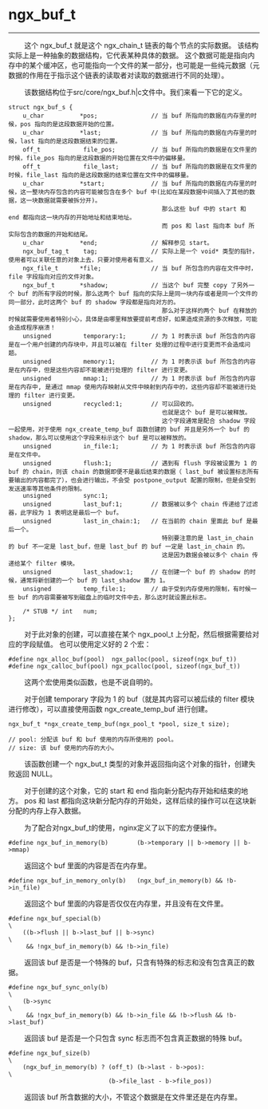 # ngx_buf_t
***

&emsp;&emsp;
这个 ngx_buf_t 就是这个 ngx_chain_t 链表的每个节点的实际数据。
该结构实际上是一种抽象的数据结构，它代表某种具体的数据。
这个数据可能是指向内存中的某个缓冲区，也可能指向一个文件的某一部分，也可能是一些纯元数据（元数据的作用在于指示这个链表的读取者对读取的数据进行不同的处理）。

&emsp;&emsp;
该数据结构位于src/core/ngx_buf.h|c文件中。我们来看一下它的定义。

    struct ngx_buf_s {
        u_char          *pos;               // 当 buf 所指向的数据在内存里的时候，pos 指向的是这段数据开始的位置。
        u_char          *last;              // 当 buf 所指向的数据在内存里的时候，last 指向的是这段数据结束的位置。
        off_t            file_pos;          // 当 buf 所指向的数据是在文件里的时候，file_pos 指向的是这段数据的开始位置在文件中的偏移量。
        off_t            file_last;         // 当 buf 所指向的数据是在文件里的时候，file_last 指向的是这段数据的结束位置在文件中的偏移量。
        u_char          *start;             // 当 buf 所指向的数据在内存里的时候，这一整块内存包含的内容可能被包含在多个 buf 中(比如在某段数据中间插入了其他的数据，这一块数据就需要被拆分开)。
                                               那么这些 buf 中的 start 和 end 都指向这一块内存的开始地址和结束地址。
                                               而 pos 和 last 指向本 buf 所实际包含的数据的开始和结尾。
        u_char          *end;               // 解释参见 start。
        ngx_buf_tag_t    tag;               // 实际上是一个 void* 类型的指针，使用者可以关联任意的对象上去，只要对使用者有意义。
        ngx_file_t      *file;              // 当 buf 所包含的内容在文件中时，file 字段指向对应的文件对象。
        ngx_buf_t       *shadow;            // 当这个 buf 完整 copy 了另外一个 buf 的所有字段的时候，那么这两个 buf 指向的实际上是同一块内存或者是同一个文件的同一部分，此时这两个 buf 的 shadow 字段都是指向对方的。
                                               那么对于这样的两个 buf 在释放的时候就需要使用者特别小心，具体是由哪里释放要提前考虑好，如果造成资源的多次释放，可能会造成程序崩溃！
        unsigned         temporary:1;       // 为 1 时表示该 buf 所包含的内容是在一个用户创建的内存块中，并且可以被在 filter 处理的过程中进行变更而不会造成问题。
        unsigned         memory:1;          // 为 1 时表示该 buf 所包含的内容是在内存中，但是这些内容却不能被进行处理的 filter 进行变更。
        unsigned         mmap:1;            // 为 1 时表示该 buf 所包含的内容是在内存中, 是通过 mmap 使用内存映射从文件中映射到内存中的，这些内容却不能被进行处理的 filter 进行变更。
        unsigned         recycled:1;        // 可以回收的。
                                               也就是这个 buf 是可以被释放。
                                               这个字段通常是配合 shadow 字段一起使用，对于使用 ngx_create_temp_buf 函数创建的 buf 并且是另外一个 buf 的shadow，那么可以使用这个字段来标示这个 buf 是可以被释放的。
        unsigned         in_file:1;         // 为 1 时表示该 buf 所包含的内容是在文件中。
        unsigned         flush:1;           // 遇到有 flush 字段被设置为 1 的 buf 的 chain，则该 chain 的数据即便不是最后结束的数据（ last_buf 被设置标志所有要输出的内容都完了），也会进行输出，不会受 postpone_output 配置的限制，但是会受到发送速率等其他条件的限制。
        unsigned         sync:1;
        unsigned         last_buf:1;        // 数据被以多个 chain 传递给了过滤器，此字段为 1 表明这是最后一个 buf。
        unsigned         last_in_chain:1;   // 在当前的 chain 里面此 buf 是最后一个。
                                               特别要注意的是 last_in_chain 的 buf 不一定是 last_buf，但是 last_buf 的 buf 一定是 last_in_chain 的。
                                               这是因为数据会被以多个 chain 传递给某个 filter 模块。
        unsigned         last_shadow:1;     // 在创建一个 buf 的 shadow 的时候，通常将新创建的一个 buf 的 last_shadow 置为 1。
        unsigned         temp_file:1;       // 由于受到内存使用的限制，有时候一些 buf 的内容需要被写到磁盘上的临时文件中去，那么这时就设置此标志。

        /* STUB */ int   num;
    };

&emsp;&emsp;
对于此对象的创建，可以直接在某个 ngx_pool_t 上分配，然后根据需要给对应的字段赋值。
也可以使用定义好的 2 个宏：

    #define ngx_alloc_buf(pool)  ngx_palloc(pool, sizeof(ngx_buf_t))
    #define ngx_calloc_buf(pool) ngx_pcalloc(pool, sizeof(ngx_buf_t))

&emsp;&emsp;
这两个宏使用类似函数，也是不说自明的。

&emsp;&emsp;
对于创建 temporary 字段为 1 的 buf（就是其内容可以被后续的 filter 模块进行修改），可以直接使用函数 ngx_create_temp_buf 进行创建。

    ngx_buf_t *ngx_create_temp_buf(ngx_pool_t *pool, size_t size);

    // pool: 分配该 buf 和 buf 使用的内存所使用的 pool。
    // size: 该 buf 使用的内存的大小。

&emsp;&emsp;
该函数创建一个 ngx_but_t 类型的对象并返回指向这个对象的指针，创建失败返回 NULL。

&emsp;&emsp;
对于创建的这个对象，它的 start 和 end 指向新分配内存开始和结束的地方。
pos 和 last 都指向这块新分配内存的开始处，这样后续的操作可以在这块新分配的内存上存入数据。

&emsp;&emsp;
为了配合对ngx_buf_t的使用，nginx定义了以下的宏方便操作。

    #define ngx_buf_in_memory(b)        (b->temporary || b->memory || b->mmap)

&emsp;&emsp;
返回这个 buf 里面的内容是否在内存里。

    #define ngx_buf_in_memory_only(b)   (ngx_buf_in_memory(b) && !b->in_file)

&emsp;&emsp;
返回这个 buf 里面的内容是否仅仅在内存里，并且没有在文件里。

    #define ngx_buf_special(b)                                                   \
        ((b->flush || b->last_buf || b->sync)                                    \
         && !ngx_buf_in_memory(b) && !b->in_file)

&emsp;&emsp;
返回该 buf 是否是一个特殊的 buf，只含有特殊的标志和没有包含真正的数据。

    #define ngx_buf_sync_only(b)                                                 \
        (b->sync                                                                 \
         && !ngx_buf_in_memory(b) && !b->in_file && !b->flush && !b->last_buf)

&emsp;&emsp;
返回该 buf 是否是一个只包含 sync 标志而不包含真正数据的特殊 buf。

    #define ngx_buf_size(b)                                                      \
        (ngx_buf_in_memory(b) ? (off_t) (b->last - b->pos):                      \
                                (b->file_last - b->file_pos))

&emsp;&emsp;
返回该 buf 所含数据的大小，不管这个数据是在文件里还是在内存里。
